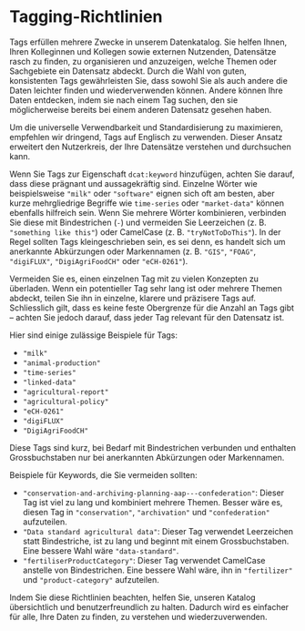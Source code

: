 # Tagging-Richtlinien

Tags erfüllen mehrere Zwecke in unserem Datenkatalog.
Sie helfen Ihnen, Ihren Kolleginnen und Kollegen sowie externen Nutzenden, Datensätze rasch zu finden, zu organisieren und anzuzeigen, welche Themen oder Sachgebiete ein Datensatz abdeckt.
Durch die Wahl von guten, konsistenten Tags gewährleisten Sie, dass sowohl Sie als auch andere die Daten leichter finden und wiederverwenden können.
Andere können Ihre Daten entdecken, indem sie nach einem Tag suchen, den sie möglicherweise bereits bei einem anderen Datensatz gesehen haben.

Um die universelle Verwendbarkeit und Standardisierung zu maximieren, empfehlen wir dringend, Tags auf Englisch zu verwenden.
Dieser Ansatz erweitert den Nutzerkreis, der Ihre Datensätze verstehen und durchsuchen kann.

Wenn Sie Tags zur Eigenschaft `dcat:keyword` hinzufügen, achten Sie darauf, dass diese prägnant und aussagekräftig sind.
Einzelne Wörter wie beispielsweise `"milk"` oder `"software"` eignen sich oft am besten, aber kurze mehrgliedrige Begriffe wie `time-series` oder `"market-data"` können ebenfalls hilfreich sein.
Wenn Sie mehrere Wörter kombinieren, verbinden Sie diese mit Bindestrichen (`-`) und vermeiden Sie Leerzeichen (z. B. `"something like this"`) oder CamelCase (z. B. `"tryNotToDoThis"`).
In der Regel sollten Tags kleingeschrieben sein, es sei denn, es handelt sich um anerkannte Abkürzungen oder Markennamen (z. B. `"GIS"`, `"FOAG"`, `"digiFLUX"`, `"DigiAgriFoodCH"` oder `"eCH-0261"`).

Vermeiden Sie es, einen einzelnen Tag mit zu vielen Konzepten zu überladen.
Wenn ein potentieller Tag sehr lang ist oder mehrere Themen abdeckt, teilen Sie ihn in einzelne, klarere und präzisere Tags auf.
Schliesslich gilt, dass es keine feste Obergrenze für die Anzahl an Tags gibt – achten Sie jedoch darauf, dass jeder Tag relevant für den Datensatz ist.

Hier sind einige zulässige Beispiele für Tags:

- `"milk"`
- `"animal-production"`
- `"time-series"`
- `"linked-data"`
- `"agricultural-report"`
- `"agricultural-policy"`
- `"eCH-0261"`
- `"digiFLUX"`
- `"DigiAgriFoodCH"`

Diese Tags sind kurz, bei Bedarf mit Bindestrichen verbunden und enthalten Grossbuchstaben nur bei anerkannten Abkürzungen oder Markennamen.

Beispiele für Keywords, die Sie vermeiden sollten:

- `"conservation-and-archiving-planning-aap---confederation"`: Dieser Tag ist viel zu lang und kombiniert mehrere Themen. Besser wäre es, diesen Tag in `"conservation"`, `"archivation"` und `"confederation"` aufzuteilen.
- `"Data standard agricultural data"`: Dieser Tag verwendet Leerzeichen statt Bindestriche, ist zu lang und beginnt mit einem Grossbuchstaben. Eine bessere Wahl wäre `"data-standard"`.
- `"fertiliserProductCategory"`: Dieser Tag verwendet CamelCase anstelle von Bindestrichen. Eine bessere Wahl wäre, ihn in `"fertilizer"` und `"product-category"` aufzuteilen.

Indem Sie diese Richtlinien beachten, helfen Sie, unseren Katalog übersichtlich und benutzerfreundlich zu halten. Dadurch wird es einfacher für alle, Ihre Daten zu finden, zu verstehen und wiederzuverwenden.
